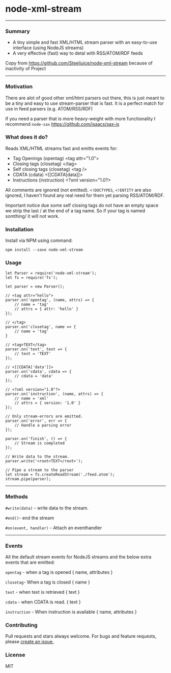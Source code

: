 # node-xml-stream


---

### Summary
* A tiny simple and fast XML/HTML stream parser with an easy-to-use interface (using NodeJS streams)
* A very effective (fast) way to detal with RSS/ATOM/RDF feeds


Copy from https://github.com/Steeljuice/node-xml-stream because of inactivity of Project


---
### Motivation
There are alot of good other xml/html parsers out there, this is just meant to be a tiny and easy to use stream-parser that is fast. It is a perfect match for use in feed parsers (e.g. ATOM/RSS/RDF)

If you need a parser that is more heavy-weight with more functionality I recommend `node-sax` https://github.com/isaacs/sax-js

### What does it do?
Reads XML/HTML streams fast and emitts events for:
* Tag Openings (opentag) <tag attr="1.0"\>
* Closing tags (closetag) </tag\>
* Self closing tags (closetag) <tag \/\>
* CDATA (cdata) <[[CDATA[data]]>
* Instructions (instruction) <?xml version="1.0?\>

All comments are  ignored (not emitted). `<!DOCTYPES`, `<!ENTITY` are also ignored, I haven't found any real need for them yet parsing RSS/ATOM/RDF.

Important notice due some self closing tags do not have an empty space we strip the last / at the end of a tag name. So if your tag is named somthing/ it will not work.

### Installation
Install via NPM using command:

``` npm install --save node-xml-stream ```

### Usage

```
let Parser = require('node-xml-stream');
let fs = require('fs');

let parser = new Parser();

// <tag attr="hello">
parser.on('opentag', (name, attrs) => {
	// name = 'tag'
	// attrs = { attr: 'hello' }
});

// </tag>
parser.on('closetag', name => {
	// name = 'tag'
}

// <tag>TEXT</tag>
parser.on('text', text => {
	// text = 'TEXT'
});

// <[[CDATA['data']]>
parser.on('cdata', cdata => {
	// cdata = 'data'
});

// <?xml version="1.0"?>
parser.on('instruction', (name, attrs) => {
	// name = 'xml'
    // attrs = { version: '1.0' }
});

// Only stream-errors are emitted.
parser.on('error', err => {
	// Handle a parsing error
});

parser.on('finish', () => {
	// Stream is completed
});

// Write data to the stream.
parser.write('<root>TEXT</root>');

// Pipe a stream to the parser
let stream = fs.createReadStream('./feed.atom');
stream.pipe(parser);

```

---
### Methods

`#write(data)` - write data to the stream.

`#end()`- end the stream

`#on(event, handler)` - Attach an eventhandler

---

### Events

All the default stream events for NodeJS streams and the below extra events that are emitted:

`opentag` - when a tag is opened { name, attributes }

`closetag`- When a tag is closed { name }

`text` - when text is retrieved { text }

`cdata` - when CDATA is read. { text }

`instruction` - When instruction is available { name, attributes }


### Contributing
Pull requests and stars always welcome. For bugs and feature requests, please [create an issue.](https://github.com/mfahlandt/node-xml-stream-parser/issues)

### License
MIT
